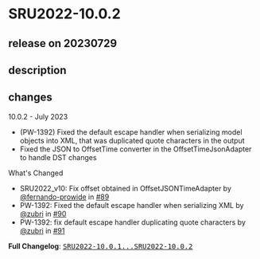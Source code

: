 # SRU2022-10.0.2

## release on 20230729

## description

## changes

10.0.2 - July 2023

* (PW-1392) Fixed the default escape handler when serializing model objects into XML, that was duplicated quote characters in the output
* Fixed the JSON to OffsetTime converter in the OffsetTimeJsonAdapter to handle DST changes

What's Changed

* SRU2022_v10: Fix offset obtained in OffsetJSONTimeAdapter by <a class="user-mention notranslate" data-hovercard-type="user" data-hovercard-url="/users/fernando-prowide/hovercard" data-octo-click="hovercard-link-click" data-octo-dimensions="link_type:self" href="https://github.com/fernando-prowide">@fernando-prowide</a> in <a class="issue-link js-issue-link" data-error-text="Failed to load title" data-id="1758850457" data-permission-text="Title is private" data-url="https://github.com/prowide/prowide-iso20022/issues/89" data-hovercard-type="pull_request" data-hovercard-url="/prowide/prowide-iso20022/pull/89/hovercard" href="https://github.com/prowide/prowide-iso20022/pull/89">#89</a>
* PW-1392: Fixed the default escape handler when serializing XML by <a class="user-mention notranslate" data-hovercard-type="user" data-hovercard-url="/users/zubri/hovercard" data-octo-click="hovercard-link-click" data-octo-dimensions="link_type:self" href="https://github.com/zubri">@zubri</a> in <a class="issue-link js-issue-link" data-error-text="Failed to load title" data-id="1770233823" data-permission-text="Title is private" data-url="https://github.com/prowide/prowide-iso20022/issues/90" data-hovercard-type="pull_request" data-hovercard-url="/prowide/prowide-iso20022/pull/90/hovercard" href="https://github.com/prowide/prowide-iso20022/pull/90">#90</a>
* PW-1392: fix default escape handler duplicating quote characters by <a class="user-mention notranslate" data-hovercard-type="user" data-hovercard-url="/users/zubri/hovercard" data-octo-click="hovercard-link-click" data-octo-dimensions="link_type:self" href="https://github.com/zubri">@zubri</a> in <a class="issue-link js-issue-link" data-error-text="Failed to load title" data-id="1775773272" data-permission-text="Title is private" data-url="https://github.com/prowide/prowide-iso20022/issues/91" data-hovercard-type="pull_request" data-hovercard-url="/prowide/prowide-iso20022/pull/91/hovercard" href="https://github.com/prowide/prowide-iso20022/pull/91">#91</a>

<strong>Full Changelog</strong>: <a class="commit-link" href="https://github.com/prowide/prowide-iso20022/compare/SRU2022-10.0.1...SRU2022-10.0.2"><tt>SRU2022-10.0.1...SRU2022-10.0.2</tt></a>


